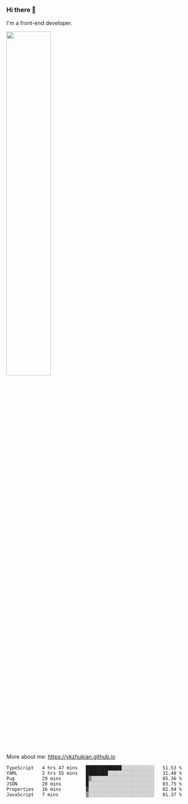 ### Hi there 👋

I'm a front-end developer.

[<img width="48%" src="https://github-readme-stats.vercel.app/api?username=ykzhukian&show_icons=true&theme=dracula">](https://github.com/anuraghazra/github-readme-stats)

More about me: 
https://ykzhukian.github.io

<!--START_SECTION:waka-->

```text
TypeScript   4 hrs 47 mins   █████████████░░░░░░░░░░░░   51.53 %
YAML         2 hrs 55 mins   ████████░░░░░░░░░░░░░░░░░   31.48 %
Pug          29 mins         █▒░░░░░░░░░░░░░░░░░░░░░░░   05.36 %
JSON         20 mins         █░░░░░░░░░░░░░░░░░░░░░░░░   03.75 %
Properties   16 mins         ▓░░░░░░░░░░░░░░░░░░░░░░░░   02.94 %
JavaScript   7 mins          ▒░░░░░░░░░░░░░░░░░░░░░░░░   01.37 %
```

<!--END_SECTION:waka-->
